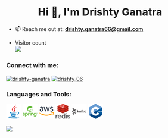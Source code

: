 <h1 align="center">Hi 👋, I'm Drishty Ganatra</h1>

- 📫 Reach me out at: **drishty.ganatra66@gmail.com**

- <p align="left"> 
  Visitor count<br>
  <img src="https://profile-counter.glitch.me/Drishty06/count.svg" />
</p>

<h3 align="left">Connect with me:</h3>
<p align="left">
<a href="https://linkedin.com/in/drishty-ganatra" target="blank"><img align="center" src="https://raw.githubusercontent.com/rahuldkjain/github-profile-readme-generator/master/src/images/icons/Social/linked-in-alt.svg" alt="drishty-ganatra" height="30" width="40" /></a>
<a href="https://leetcode.com/u/drishty_06/" target="blank"><img align="center" src="https://raw.githubusercontent.com/rahuldkjain/github-profile-readme-generator/master/src/images/icons/Social/leet-code.svg" alt="drishty_06" height="30" width="40" /></a>
</p>

<h3 align="left">Languages and Tools:</h3>
<p align="left">
  <img src="https://raw.githubusercontent.com/devicons/devicon/master/icons/java/java-original.svg" alt="java" width="40" height="40"/>
<img src="https://raw.githubusercontent.com/devicons/devicon/master/icons/spring/spring-original-wordmark.svg" alt="spring boot" width="40" height="40"/>
<img src="https://raw.githubusercontent.com/devicons/devicon/master/icons/amazonwebservices/amazonwebservices-original-wordmark.svg" alt="aws" width="40" height="40"/>
<img src="https://raw.githubusercontent.com/devicons/devicon/master/icons/redis/redis-original-wordmark.svg" alt="redis" width="40" height="40"/>
<img src="https://raw.githubusercontent.com/devicons/devicon/master/icons/apachekafka/apachekafka-original-wordmark.svg" alt="kafka" width="40" height="40"/>
<img src="https://raw.githubusercontent.com/devicons/devicon/master/icons/cplusplus/cplusplus-original.svg" alt="cpp" width="40" height="40"/>
</p>

<div align="left">
   <img src="https://github-readme-streak-stats.herokuapp.com?user=Drishty06&theme=monokai&date_format=M%20j%5B%2C%20Y%5D&background=0D1117&ring=5BCDEC&hide_border=true&stroke=5BCDEC&fire=5BCDEC&currStreakNum=FFFFFF&sideNums=FFFFFF&currStreakLabel=FFFFFF&sideLabels=FFFFFF&dates=FFFFFF" align="center" />
 

<!-- <br/> 
<br/>
<p><img align="center" width="100%" src="https://activity-graph.herokuapp.com/graph?username=Drishty06&bg_color=0D1117&color=5BCDEC&line=5BCDEC&point=FFFFFF&hide_border=true" alt="Drishty06" /></p>
</div> -->
